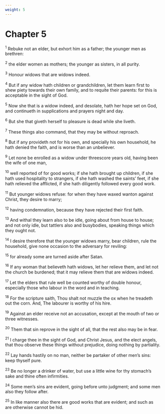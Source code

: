 ```yaml
---
weight: 5
---
```


# Chapter 5

<sup>1</sup> Rebuke not an elder, but exhort him as a father; the younger men as brethren: 

<sup>2</sup> the elder women as mothers; the younger as sisters, in all purity. 

<sup>3</sup> Honour widows that are widows indeed. 

<sup>4</sup> But if any widow hath children or grandchildren, let them learn first to shew piety towards their own family, and to requite their parents: for this is acceptable in the sight of God. 

<sup>5</sup> Now she that is a widow indeed, and desolate, hath her hope set on God, and continueth in supplications and prayers night and day. 

<sup>6</sup> But she that giveth herself to pleasure is dead while she liveth. 

<sup>7</sup> These things also command, that they may be without reproach. 

<sup>8</sup> But if any provideth not for his own, and specially his own household, he hath denied the faith, and is worse than an unbeliever. 

<sup>9</sup> Let none be enrolled as a widow under threescore years old, having been the wife of one man, 

<sup>10</sup> well reported of for good works; if she hath brought up children, if she hath used hospitality to strangers, if she hath washed the saints’ feet, if she hath relieved the afflicted, if she hath diligently followed every good work. 

<sup>11</sup> But younger widows refuse: for when they have waxed wanton against Christ, they desire to marry; 

<sup>12</sup> having condemnation, because they have rejected their first faith. 

<sup>13</sup> And withal they learn also to be idle, going about from house to house; and not only idle, but tattlers also and busybodies, speaking things which they ought not. 

<sup>14</sup> I desire therefore that the younger widows marry, bear children, rule the household, give none occasion to the adversary for reviling: 

<sup>15</sup> for already some are turned aside after Satan. 

<sup>16</sup> If any woman that believeth hath widows, let her relieve them, and let not the church be burdened; that it may relieve them that are widows indeed. 

<sup>17</sup> Let the elders that rule well be counted worthy of double honour, especially those who labour in the word and in teaching. 

<sup>18</sup> For the scripture saith, Thou shalt not muzzle the ox when he treadeth out the corn. And, The labourer is worthy of his hire. 

<sup>19</sup> Against an elder receive not an accusation, except at the mouth of two or three witnesses. 

<sup>20</sup> Them that sin reprove in the sight of all, that the rest also may be in fear. 

<sup>21</sup> I charge thee in the sight of God, and Christ Jesus, and the elect angels, that thou observe these things without prejudice, doing nothing by partiality. 

<sup>22</sup> Lay hands hastily on no man, neither be partaker of other men’s sins: keep thyself pure. 

<sup>23</sup> Be no longer a drinker of water, but use a little wine for thy stomach’s sake and thine often infirmities. 

<sup>24</sup> Some men’s sins are evident, going before unto judgment; and some men also they follow after. 

<sup>25</sup> In like manner also there are good works that are evident; and such as are otherwise cannot be hid. 


